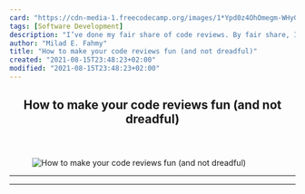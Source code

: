 ```yaml
---
card: "https://cdn-media-1.freecodecamp.org/images/1*Ypd0z4OhOmegm-WHyGHgxg.jpeg"
tags: [Software Development]
description: "I’ve done my fair share of code reviews. By fair share, I mea"
author: "Milad E. Fahmy"
title: "How to make your code reviews fun (and not dreadful)"
created: "2021-08-15T23:48:23+02:00"
modified: "2021-08-15T23:48:23+02:00"
---
```

<div class="site-wrapper">
<main id="site-main" class="site-main outer">
<div class="inner">
<article class="post-full post tag-software-development tag-code-review tag-workflow tag-coding tag-programming ">
<header class="post-full-header">
<h1 class="post-full-title">How to make your code reviews fun (and not dreadful)</h1>
</header>
<figure class="post-full-image">
<picture>
<source media="(max-width: 700px)" sizes="1px" srcset="data:image/gif;base64,R0lGODlhAQABAIAAAAAAAP///yH5BAEAAAAALAAAAAABAAEAAAIBRAA7 1w">
<source media="(min-width: 701px)" sizes="(max-width: 800px) 400px,
(max-width: 1170px) 700px,
1400px" srcset="https://cdn-media-1.freecodecamp.org/images/1*Ypd0z4OhOmegm-WHyGHgxg.jpeg 300w,
https://cdn-media-1.freecodecamp.org/images/1*Ypd0z4OhOmegm-WHyGHgxg.jpeg 600w,
https://cdn-media-1.freecodecamp.org/images/1*Ypd0z4OhOmegm-WHyGHgxg.jpeg 1000w,
https://cdn-media-1.freecodecamp.org/images/1*Ypd0z4OhOmegm-WHyGHgxg.jpeg 2000w">
<img onerror="this.style.display='none'" src="https://cdn-media-1.freecodecamp.org/images/1*Ypd0z4OhOmegm-WHyGHgxg.jpeg" alt="How to make your code reviews fun (and not dreadful)">
</picture>
</figure>
<section class="post-full-content">
<div class="post-content">
</div>
<hr>
<hr>
</section>
</article>
</div>
</main>
</div>
<!-- Google Tag Manager (noscript) -->
<!-- End Google Tag Manager (noscript) -->
